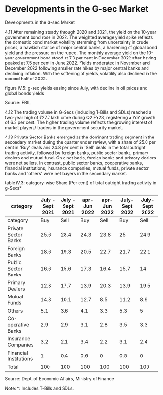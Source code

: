 # Developments in the G-sec Market

Developments in the G-sec Market

4.11  After remaining steady through 2020 and 2021, the yield on the 10-year government bond rose in 2022. The weighted average yield spike reflects the domestic bond market volatility stemming from uncertainty in crude prices, a hawkish stance of major central banks, a hardening of global bond yield and the pressure on the rupee. The monthly average yield on the 10-year government bond stood at 7.3 per cent in December 2022 after having peaked at 7.5 per cent in June 2022. Yields moderated in November and December 2022 following smaller rate hikes by major central banks and declining inflation. With the softening of yields, volatility also declined in the second half of 2022.

figure iV.5: g-sec yields easing since July, with decline in oil prices and global bonds yields

<!-- image -->

Source: FBIL

4.12  The trading volume in G-Secs (including T-Bills and SDLs) reached a two-year high of ₹27.7 lakh crore during Q2 FY23, registering a YoY growth of 6.3 per cent. The higher trading volume  reflects  the  growing  interest  of  market  players/  traders  in  the  government  security market.

4.13  Private Sector Banks emerged as the dominant trading segment in the secondary market during the quarter under review, with a share of 25.0 per cent in 'Buy' deals and 24.8 per cent in 'Sell' deals in the total outright trading activity, followed by foreign banks, public sector banks, primary dealers and mutual fund. On a net basis, foreign banks and primary dealers were net sellers. In contrast, public sector banks, cooperative banks, financial institutions, insurance companies, mutual funds, private sector banks and 'others' were net buyers in the secondary market.

table iV.3: category-wise Share (Per cent) of total outright trading activity in g-Secs*

| category               | July - Sept 2021   | July - Sept 2021   | apr-Jun 2022   | apr-Jun 2022   | July-Sept 2022   | July-Sept 2022   |
|------------------------|--------------------|--------------------|----------------|----------------|------------------|------------------|
| category               | Buy                | Sell               | Buy            | Sell           | Buy              | Sell             |
| Private Sector Banks   | 25.6               | 28.4               | 24.3           | 23.8           | 25               | 24.9             |
| Foreign Banks          | 18.6               | 19.3               | 20.5           | 22.7           | 21.7             | 22.1             |
| Public Sector Banks    | 16.6               | 15.6               | 17.3           | 16.4           | 15.7             | 14               |
| Primary Dealers        | 12.3               | 17.7               | 13.9           | 20.3           | 13.9             | 19.5             |
| Mutual Funds           | 14.8               | 10.1               | 12.7           | 8.5            | 11.2             | 8.9              |
| Others                 | 5.1                | 3.6                | 4.1            | 3.3            | 5.3              | 5                |
| Co-operative Banks     | 2.9                | 2.9                | 3.1            | 2.8            | 3.5              | 3.3              |
| Insurance Companies    | 3.2                | 2.1                | 3.4            | 2.2            | 3.1              | 2.4              |
| Financial Institutions | 1                  | 0.4                | 0.6            | 0              | 0.5              | 0                |
| Total                  | 100                | 100                | 100            | 100            | 100              | 100              |

Source: Dept. of Economic Affairs, Ministry of Finance

Note: *: Includes T-Bills and SDLs.

##